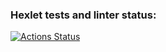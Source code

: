 ### Hexlet tests and linter status:
[![Actions Status](https://github.com/konstter/python-testing-project-lvl1/workflows/hexlet-check/badge.svg)](https://github.com/konstter/python-testing-project-lvl1/actions)